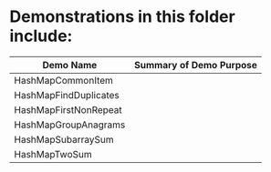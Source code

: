 # Demonstrations in this folder include:
  
| Demo Name | Summary of Demo Purpose |  
| ---------- | ---------- |  
| HashMapCommonItem | |  
| HashMapFindDuplicates | |  
| HashMapFirstNonRepeat | |  
| HashMapGroupAnagrams | |  
| HashMapSubarraySum | |  
| HashMapTwoSum | |  
